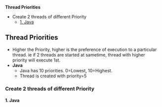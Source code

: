 **Thread Priorities**
- Create 2 threads of different Priority
  - [1. Java](#e1)

## Thread Priorities
- Higher the Priority, higher is the preference of execution to a particular thread. ie if 2 threads are started at sametime, thread with higher priority will execute 1st.
- **Java**
  - Java has 10 priorities. 0=Lowest, 10=Highest.
  - Thread is created with priority=5

### Create 2 threads of different Priority
#### 1. Java
